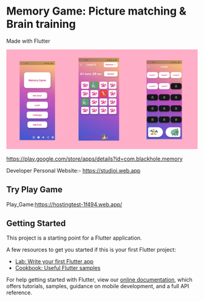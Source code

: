 # Memory Game: Picture matching & Brain training

Made with Flutter

![](images/memory%20game%20image.png)

https://play.google.com/store/apps/details?id=com.blackhole.memory

Developer Personal Website:-
https://studioi.web.app


## Try Play Game
Play_Game:https://hostingtest-1f494.web.app/

## Getting Started

This project is a starting point for a Flutter application.

A few resources to get you started if this is your first Flutter project:

- [Lab: Write your first Flutter app](https://flutter.dev/docs/get-started/codelab)
- [Cookbook: Useful Flutter samples](https://flutter.dev/docs/cookbook)

For help getting started with Flutter, view our
[online documentation](https://flutter.dev/docs), which offers tutorials,
samples, guidance on mobile development, and a full API reference.
